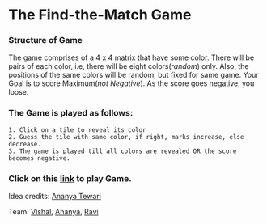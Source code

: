 # The Find-the-Match Game

### Structure of Game

The game comprises of a 4 x 4 matrix that have some color. There will be pairs of each color, i.e, there will be eight colors(_random_) only. Also, the positions of the same colors will be random, but fixed for same game. Your Goal is to score Maximum(_not Negative_). As the score goes negative, you loose.

### The Game is played as follows:

	1. Click on a tile to reveal its color
	2. Guess the tile with same color, if right, marks increase, else decrease.
	3. The game is played till all colors are revealed OR the score becomes negative.



### Click on this [link](https://bit.ly/2OThE6Y) to play Game.


Idea credits: [Ananya Tewari](https://github.com/antew7)

Team: [Vishal](https://github.com/i-vishi), [Ananya](https://github.com/antew7), [Ravi](https://github.com/ravivarshney01) 
